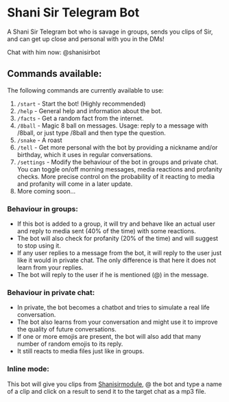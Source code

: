 # Shani Sir Telegram Bot
A Shani Sir Telegram bot who is savage in groups, sends you clips of Sir, and can get up close and personal with you in the DMs!

Chat with him now: @shanisirbot

## Commands available:
The following commands are currently available to use:

1. `/start` - Start the bot! (Highly recommended)
2. `/help` - General help and information about the bot.
3. `/facts` - Get a random fact from the internet.
4. `/8ball` - Magic 8 ball on messages. Usage: reply to a message with /8ball, or just type /8ball and then type the question.
5. `/snake` - A roast
6. `/tell` - Get more personal with the bot by providing a nickname and/or birthday, which it uses in regular conversations.
7. `/settings` - Modify the behaviour of the bot in groups and private chat. You can toggle on/off morning messages, media reactions and profanity checks. More precise control on the probability of it reacting to media and profanity will come in a later update.
8. More coming soon...

### Behaviour in groups:

* If this bot is added to a group, it will try and behave like an actual user and reply to media sent (40% of the time) with some reactions.
* The bot will also check for profanity (20% of the time) and will suggest to stop using it.
* If any user replies to a message from the bot, it will reply to the user just like it would in private chat. The only difference is that here it does not learn from your replies.
* The bot will reply to the user if he is mentioned (@) in the message.

### Behaviour in private chat:

* In private, the bot becomes a chatbot and tries to simulate a real life conversation.
* The bot also learns from your conversation and might use it to improve the quality of future conversations.
* If one or more emojis are present, the bot will also add that many number of random emojis to its reply.
* It still reacts to media files just like in groups.

### Inline mode:
This bot will give you clips from [Shanisirmodule](https://github.com/tmslads/Shanisirmodule), @ the bot and type a name of a clip and click on a result to send it to the target chat as a mp3 file.
